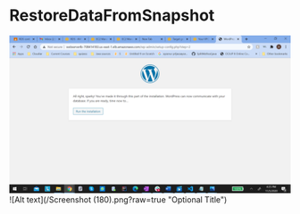 # RestoreDataFromSnapshot

![Alt text](/Screenshot.png?raw=true "Optional Title")
![Alt text](/Screenshot (180).png?raw=true "Optional Title")

